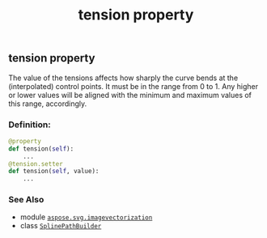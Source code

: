 ﻿---
title: tension property
second_title: Aspose.SVG for Python via .NET API References
description: 
type: docs
weight: 40
url: /python-net/aspose.svg.imagevectorization/splinepathbuilder/tension/
is_root: false
---

## tension property


The value of the tensions affects how sharply the curve bends at the (interpolated) control points.
It must be in the range from 0 to 1. Any higher or lower values will be aligned with the minimum and maximum values of this range, accordingly.
### Definition:
```python
@property
def tension(self):
    ...
@tension.setter
def tension(self, value):
    ...
```

### See Also
* module [`aspose.svg.imagevectorization`](../../)
* class [`SplinePathBuilder`](/svg/python-net/aspose.svg.imagevectorization/splinepathbuilder)
